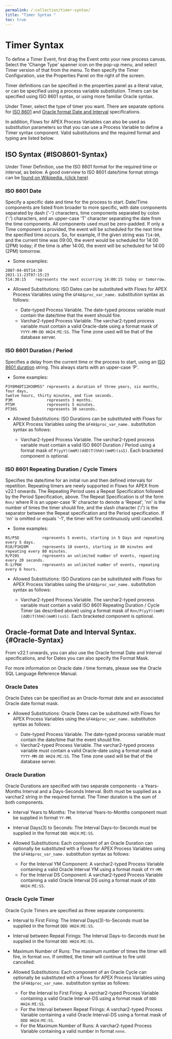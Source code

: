 ```yaml
---
permalink: /:collection/timer-syntax/
title: "Timer Syntax "
toc: true
---
```

# Timer Syntax

To define a Timer Event, first drag the Event onto your new process canvas.   Select the 'Change Type' spanner icon on the pop-up menu, and select Timer version of that from the menu.  To then specify the Timer Configuration, use the Properties Panel on the right of the screen.

Timer definitions can be specified in the properties panel as a literal value, or can be specified using a process variable substitution.  Timers can be specified using ISO 8601 syntax, or using more familiar Oracle syntax.

Under Timer, select the type of timer you want.  There are separate options for [ISO 8601](#ISO8601-Syntax) and [Oracle format Date and Interval](#Oracle-Syntax) specifications.

In addition, Flows for APEX Process Variables can also be used as substitution parameters so that you can use a Process Variable to define a Timer syntax component.  Valid substitutions and the required format and typing are listed below.

## ISO Syntax {#ISO8601-Syntax}

Under Timer Definition, use the ISO 8601 format for the required time or interval, as below.  A good overview to ISO 8601 date/time format strings can be [found on Wikipedia. (click here)](https://en.wikipedia.com/wiki/ISO_8601)

### ISO 8601 Date

Specify a specific date and time for the process to start.  Date/Time components are listed from broader to more specific, with date components separated by dash ('-') characters, time components separated by colon (':') characters, and an upper-case 'T' character  separating the date from the time components.  All components used must be zero-padded.
If only a Time component is provided, the event will be scheduled for the next time the specified time occurs.  So, for example, if the given string was `T14:00`, and the current time was 09:00, the event would be scheduled for 14:00 (2PM) today; if the time is after 14:00, the event will be scheduled for 14:00 (2PM) tomorrow.

- Some examples:

```
2007-04-05T14:30
2021-11-23T07:15:23
T14:30:15    represents the next occurring 14:00:15 today or tomorrow.
```

- Allowed Substitutions:  ISO Dates can be substituted with Flows for APEX Process Variables using the `&F4A$proc_var_name.` substitution syntax as follows:

  - Date-typed Process Variable.  The date-typed process variable must contain the date/time that the event should fire.
  - Varchar2-typed Process Variable.  The varchar2-typed process variable must contain a valid Oracle-date using a format mask of `YYYY-MM-DD HH24:MI:SS`.  The Time zone used will be that of the database server.

### ISO 8601 Duration / Period

Specifies a delay from the current time or the process to start, using an [ISO 8601 duration](https://en.wikipedia.com/wiki/ISO_8601#Durations) string.  This always starts with an upper-case 'P'.

- Some examples:

```
P3Y6M4DT12H30M5S" represents a duration of three years, six months, four days,
twelve hours, thirty minutes, and five seconds.
P3M               represents 3 months.
PT5M              represents 5 minutes.
PT30S             represents 30 seconds.
```

- Allowed Substitutions:  ISO Durations can be substituted with Flows for APEX Process Variables using the `&F4A$proc_var_name.` substitution syntax as follows:

  - Varchar2-typed Process Variable.  The varchar2-typed process variable must contain a valid ISO 8601 Duration / Period using a format mask of `P(yyY)(mmM)(ddD)T(hhH)(mmM)(ssS)`.  Each bracketed component is optional.

### ISO 8601 Repeating Duration / Cycle Timers

Specifies the date/time for an initial run and then defined intervals for repetition.  Repeating timers are newly supported in Flows for APEX from v22.1 onwards.  The Repeating Period uses a Repeat Specification followed by the Period Specification, above.
The Repeat Specification is of the form `Rnn/` where R is an upper-case 'R' character to denote a 'Repeat', 'nn' is the number of times the timer should fire, and the slash character ('/') is the separator between the Repeat specification and the Period specification.  If 'nn' is omitted or equals '-1', the timer will fire continuously until cancelled.

- Some examples:

```
R5/P5D          represents 5 events, starting in 5 Days and repeating every 5 days.
R10/P1H20M      represents 10 events, starting in 80 minutes and repeating every 80 minutes.
R/P20S          represents an unlimited number of events, repeating every 20 seconds.
R-1/P6H         represents an unlimited number of events, repeating every 6 hours.
```

- Allowed Substitutions:  ISO Durations can be substituted with Flows for APEX Process Variables using the `&F4A$proc_var_name.` substitution syntax as follows:

  - Varchar2-typed Process Variable.  The varchar2-typed process variable must contain a valid ISO 8601 Repeating Duration / Cycle Timer (as described above) using a format mask of `Rnn/P(yyY)(mmM)(ddD)T(hhH)(mmM)(ssS)`.  Each bracketed component is optional.

## Oracle-format Date and Interval Syntax. {#Oracle-Syntax}

From v22.1 onwards, you can also use the Oracle format Date and Interval specifications, and for Dates you can also specify the Format Mask.

For more information on Oracle date / time formats, please see the Oracle SQL Language Reference Manual.

### Oracle Dates

Oracle Dates can be specified as an Oracle-format date and an associated Oracle date format mask.

- Allowed Substitutions:  Oracle Dates can be substituted with Flows for APEX Process Variables using the `&F4A$proc_var_name.` substitution syntax as follows:

  - Date-typed Process Variable.  The date-typed process variable must contain the date/time that the event should fire.
  - Varchar2-typed Process Variable.  The varchar2-typed process variable must contain a valid Oracle-date using a format mask of `YYYY-MM-DD HH24:MI:SS`.  The Time zone used will be that of the database server.

### Oracle Duration

Oracle Durations are specified with two separate components - a Years-Months Interval and a Days-Seconds Interval.  Both must be supplied as a varchar2 string in the required format.  The Timer duration is the sum of both components.

- Interval Years to Months:   The Interval Years-to-Months component must be supplied in format `YY-MM`.
- Interval Days(3) to Seconds: The Interval Days-to-Seconds must be supplied in the format `DDD HH24:MI:SS`.
- Allowed Substitutions:  Each component of an Oracle Duration can optionally be substituted with a Flows for APEX Process Variables using the `&F4A$proc_var_name.` substitution syntax as follows:

  - For the Interval YM Component:   A varchar2-typed Process Variable containing a valid Oracle Interval YM using a format mask of `YY-MM`.
  - For the Interval DS Component:   A varchar2-typed Process Variable containing a valid Oracle Interval DS using a format mask of `DDD HH24:MI:SS`.

### Oracle Cycle Timer

Oracle Cycle Timers are specified as three separate components:

- Interval to First Firing: The Interval Days(3)-to-Seconds must be supplied in the format `DDD HH24:MI:SS`.
- Interval between Repeat Firings: The Interval Days-to-Seconds must be supplied in the format `DDD HH24:MI:SS`.
- Maximum Number of Runs:  The maximum number of times the timer will fire, in format `nnn`.  If omitted, the timer will continue to fire until cancelled.
- Allowed Substitutions:  Each component of an Oracle Cycle can optionally be substituted with a Flows for APEX Process Variables using the `&F4A$proc_var_name.` substitution syntax as follows:

  - For the Interval to First Firing:   A varchar2-typed Process Variable containing a valid Oracle Interval-DS using a format mask of `DDD HH24:MI:SS`.
  - For the Interval between Repeat Firings:   A varchar2-typed Process Variable containing a valid Oracle Interval-DS using a format mask of `DDD HH24:MI:SS`.
  - For the Maximum Number of Runs: A varchar2-typed Process Variable containing a valid number in format `nnnn`.
